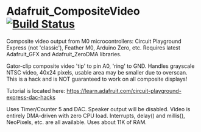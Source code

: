 # Adafruit_CompositeVideo [![Build Status](https://github.com/adafruit/Adafruit_CompositeVideo/workflows/Arduino%20Library%20CI/badge.svg)](https://github.com/adafruit/Adafruit_CompositeVideo/actions)

Composite video output from M0 microcontrollers: Circuit Playground Express (not 'classic'), Feather M0, Arduino Zero, etc. Requires latest Adafruit_GFX and Adafruit_ZeroDMA libraries.

Gator-clip composite video 'tip' to pin A0, 'ring' to GND. Handles grayscale NTSC video, 40x24 pixels, usable area may be smaller due to overscan. This is a hack and is NOT guaranteed to work on all composite displays!

Tutorial is located here:
https://learn.adafruit.com/circuit-playground-express-dac-hacks

Uses Timer/Counter 5 and DAC. Speaker output will be disabled. Video is entirely DMA-driven with zero CPU load. Interrupts, delay() and millis(), NeoPixels, etc. are all available. Uses about 11K of RAM.
